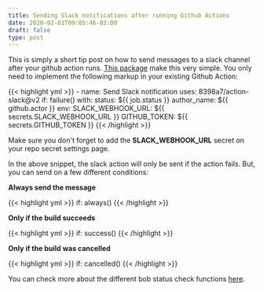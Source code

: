 ```yaml
---
title: Sending Slack notifications after running Github Actions
date: 2020-02-01T09:05:46-03:00
draft: false
type: post
---
```


This is simply a short tip post on how to send messages to a slack channel after your github action runs. [This package](https://github.com/marketplace/actions/action-slack) make this very simple. You only need to implement the following markup in your existing Github Action:

{{< highlight yml >}}
    - name: Send Slack notification
      uses: 8398a7/action-slack@v2
      if: failure()
      with:
          status: ${{ job.status }}
          author_name: ${{ github.actor }}
      env:
        SLACK_WEBHOOK_URL: ${{ secrets.SLACK_WEBHOOK_URL }}
        GITHUB_TOKEN: ${{ secrets.GITHUB_TOKEN }}
{{< /highlight >}}

Make sure you don't forget to add the **SLACK_WEBHOOK_URL** secret on your repo secret settings page.

In the above snippet, the slack action will only be sent if the action fails. But, you can send on a few different conditions:

**Always send the message**

{{< highlight yml >}}
    if: always()
{{< /highlight >}}

**Only if the build succeeds**

{{< highlight yml >}}
    if: success()
{{< /highlight >}}

**Only if the build was cancelled**

{{< highlight yml >}}
    if: cancelled()
{{< /highlight >}}

You can check more about the different bob status check functions [here](https://help.github.com/en/actions/automating-your-workflow-with-github-actions/contexts-and-expression-syntax-for-github-actions).
